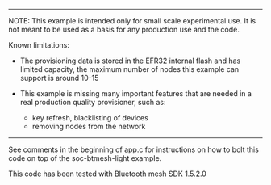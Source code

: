 ---------------------------------------------------------------------------------
NOTE: This example is intended only for small scale experimental use. It is 
not meant to be used as a basis for any production use and the code.

Known limitations:

* The provisioning data is stored in the EFR32 internal flash and has limited capacity, 
  the maximum number of nodes this example can support is around 10-15 

* This example is missing many important features that are needed in a real production 
  quality provisioner, such as:
    - key refresh, blacklisting of devices
    - removing nodes from the network

---------------------------------------------------------------------------------

See comments in the beginning of app.c for instructions on how to bolt this code on 
top of the soc-btmesh-light example. 

This code has been tested with Bluetooth mesh SDK 1.5.2.0